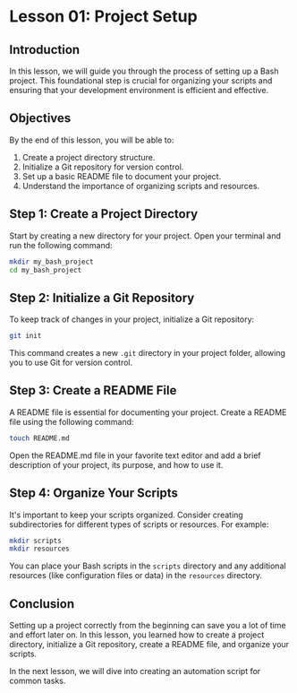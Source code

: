 # Lesson 01: Project Setup

## Introduction

In this lesson, we will guide you through the process of setting up a Bash project. This foundational step is crucial for organizing your scripts and ensuring that your development environment is efficient and effective.

## Objectives

By the end of this lesson, you will be able to:

1. Create a project directory structure.
2. Initialize a Git repository for version control.
3. Set up a basic README file to document your project.
4. Understand the importance of organizing scripts and resources.

## Step 1: Create a Project Directory

Start by creating a new directory for your project. Open your terminal and run the following command:

```bash
mkdir my_bash_project
cd my_bash_project
```

## Step 2: Initialize a Git Repository

To keep track of changes in your project, initialize a Git repository:

```bash
git init
```

This command creates a new `.git` directory in your project folder, allowing you to use Git for version control.

## Step 3: Create a README File

A README file is essential for documenting your project. Create a README file using the following command:

```bash
touch README.md
```

Open the README.md file in your favorite text editor and add a brief description of your project, its purpose, and how to use it.

## Step 4: Organize Your Scripts

It's important to keep your scripts organized. Consider creating subdirectories for different types of scripts or resources. For example:

```bash
mkdir scripts
mkdir resources
```

You can place your Bash scripts in the `scripts` directory and any additional resources (like configuration files or data) in the `resources` directory.

## Conclusion

Setting up a project correctly from the beginning can save you a lot of time and effort later on. In this lesson, you learned how to create a project directory, initialize a Git repository, create a README file, and organize your scripts. 

In the next lesson, we will dive into creating an automation script for common tasks.